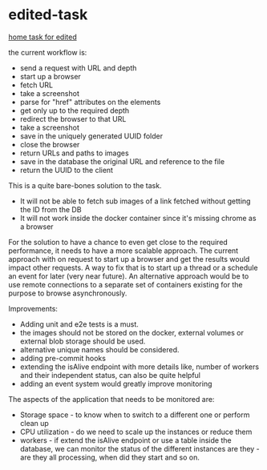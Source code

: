 # edited-task
[home task for edited](https://docs.google.com/document/d/177-MTuV6p0TL_Pyq98JAXzr2et_iuBGRBzbkQ0KnVHc/edit#heading=h.9dfe7slnyrce)

the current workflow is:
* send a request with URL and depth
* start up a browser 
* fetch URL
* take a screenshot
* parse for "href" attributes on the elements
* get only up to the required depth
* redirect the browser to that URL 
* take a screenshot
* save in the uniquely generated UUID folder
* close the browser
* return URLs and paths to images
* save in the database the original URL and reference to the file
* return the UUID to the client


This is a quite bare-bones solution to the task.
* It will not be able to fetch sub images of a link fetched without getting the ID from the DB
* It will not work inside the docker container since it's missing chrome as a browser

For the solution to have a chance to even get close to the required performance, it needs to have a more scalable approach.
The current approach with on request to start up a browser and get the results would impact other requests.
A way to fix that is to start up a thread or a schedule an event for later (very near future).
An alternative approach would be to use remote connections to a separate set of containers existing for the purpose to browse asynchronously.

Improvements:
* Adding unit and e2e tests is a must.
* the images should not be stored on the docker, external volumes or external blob storage should be used.
* alternative unique names should be considered.
* adding pre-commit hooks
* extending the isAlive endpoint with more details like, number of workers and their independent status, can also be quite helpful
* adding an event system would greatly improve monitoring

The aspects of the application that needs to be monitored are:
* Storage space - to know when to switch to a different one or perform clean up
* CPU utilization - do we need to scale up the instances or reduce them
* workers - if extend the isAlive endpoint or use a table inside the database, we can monitor the status of the different instances are they - are they all processing, when did they start and so on.